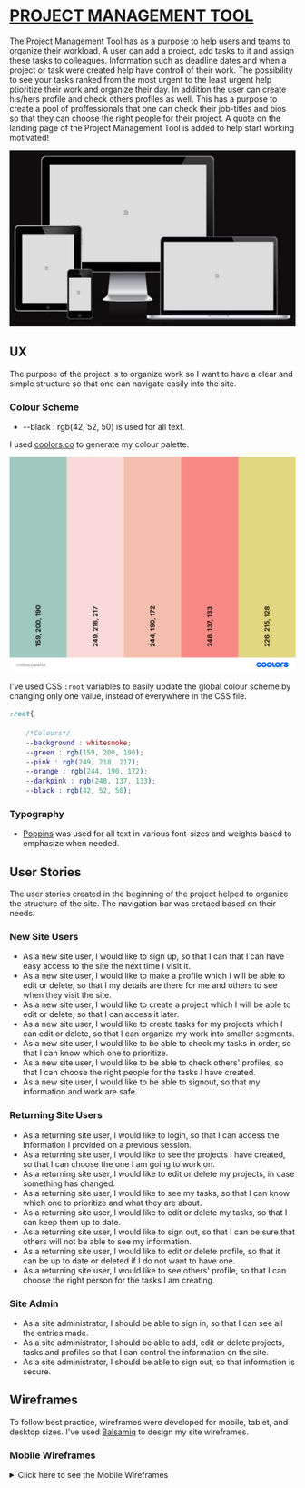 # [PROJECT MANAGEMENT TOOL](https://project-management-tool-70101b30ec1e.herokuapp.com/)

The Project Management Tool has as a purpose to help users and teams to organize their workload. 
A user can add a project, add tasks to it and assign these tasks to colleagues. Information such as deadline dates and when a project or task were created help have controll of their work. The possibility to see your tasks ranked from the most urgent to the least urgent help ptioritize their work and organize their day. In addition the user can create his/hers profile and check others profiles as well. This has a purpose to create a pool of proffessionals that one can check their job-titles and bios so that they can choose the right people for their project.
A quote on the landing page of the Project Management Tool is added to help start working motivated!

![screenshot](documentation/mockup.jpg)

## UX

The purpose of the project is to organize work so I want to have a clear and simple structure so that one can navigate easily into the site. 

### Colour Scheme

- --black : rgb(42, 52, 50) is used for all text.


I used [coolors.co](https://coolors.co/e84610-009fe3-4a4a4f-445261-d63649-e6ecf0-000000) to generate my colour palette.

![screenshot](documentation/coolors.png)

I've used CSS `:root` variables to easily update the global colour scheme by changing only one value, instead of everywhere in the CSS file.

```css
:root{

    /*Colours*/
    --background : whitesmoke;
    --green : rgb(159, 200, 190);
    --pink : rgb(249, 218, 217);
    --orange : rgb(244, 190, 172);
    --darkpink : rgb(248, 137, 133);
    --black : rgb(42, 52, 50);
```

### Typography

- [Poppins](https://fonts.google.com/specimen/Poppins) was used for all text in various font-sizes and weights based to emphasize when needed.


## User Stories

The user stories created in the beginning of the project helped to organize the structure of the site. The navigation bar was cretaed based on their needs. 

### New Site Users

- As a new site user, I would like to sign up, so that I can that I can have easy access to the site the next time I visit it.
- As a new site user, I would like to make a profile which I will be able to edit or delete, so that I my details are there for me and others to see when they visit the site.
- As a new site user, I would like to create a project which I will be able to edit or delete, so that I can access it later.
- As a new site user, I would like to create tasks for my projects which I can edit or delete, so that I can organize my work into smaller segments.
- As a new site user, I would like to be able to check my tasks in order, so that I can know which one to prioritize.
- As a new site user, I would like to be able to check others' profiles, so that I can choose the right people for the tasks I have created.
- As a new site user, I would like to be able to signout, so that my information and work are safe.

### Returning Site Users

- As a returning site user, I would like to login, so that I can access the information I provided on a previous session.
- As a returning site user, I would like to see the projects I have created, so that I can choose the one I am going to work on.
- As a returning site user, I would like to edit or delete my projects, in case something has changed.
- As a returning site user, I would like to see my tasks, so that I can know which one to prioritize and what they are about.
- As a returning site user, I would like to edit or delete my tasks, so that I can keep them up to date.
- As a returning site user, I would like to sign out, so that I can be sure that others will not be able to see my information.
- As a returning site user, I would like to edit or delete profile, so that it can be up to date or deleted if I do not want to have one.
- As a returning site user, I would like to see others' profile, so that I can choose the right person for the tasks I am creating.

### Site Admin

- As a site administrator, I should be able to sign in, so that I can see all the entries made.
- As a site administrator, I should be able to add, edit or delete projects, tasks and profiles so that I can control the information on the site.
- As a site administrator, I should be able to sign out, so that information is secure.


## Wireframes

To follow best practice, wireframes were developed for mobile, tablet, and desktop sizes.
I've used [Balsamiq](https://balsamiq.com/wireframes) to design my site wireframes.

### Mobile Wireframes

<details>
<summary> Click here to see the Mobile Wireframes </summary>
Project details
  - ![screenshot](documentation/wireframemobile.png)

<details>
<summary> Click here to see the Tablet Wireframes </summary>

### Desktop Wireframes

Project details
  - ![screenshot](documentation/wireframedesktop.png)
</details>


## Features


### Existing Features

- **Sign Up or login**

    - If the user does not already have an account he/she should sign up to enter the site so he/she is redirected to the sign up form. If the user already has an account he/she should login to enter the site so he/she is redirected to the login form. The user has the option to those things by 2 places on the home page, the top or the bottom inside the text.

![screenshot](documentation/feature01.png)
![screenshot](documentation/feature02.png)

- **Sign Out**

    - After signing in if the user wants to logout he can signout.

![screenshot](documentation/feature03.png)

- **Home Page if the user is logged out**

    - The home page if the user is logged out has a welcome message and information about the site and how it can benefit the user.

![screenshot](documentation/feature04.png)

- **Home Page if the user is logged in**

    - The home page if the user is logged in includes a welcome message and a motivational quote to inspire the user to start working. This quote is different everytime the page loads.

![screenshot](documentation/feature05.png)
![screenshot](documentation/feature051.png)

- **Navigation**

    - The home page when the user is logged in reveals the navigation. The navigation consists of the header that includes the home button and the choice to sign out. The content of the site lies on the left vertically and consists of the "My Projects", "My Tasks", "New Project", "Profile" and "Members" pages. When the user clicks on My Projects then all the projects created by him/her or that he/she has tasks assigned to him/her will appear along with all the tasks of that specific project. Under My Tasks all the tasks assigned to the user will appear. For mobiles the navigation consists of a drop-down menu with a list of all the actions the user can do.

![screenshot](documentation/feature06.png)

- **Search bar**

    - in the header of the page there is also a search bar that searches by the project's name. If the user enters a project name that is correct then he/she is redirected into the My projects page but will see just the project he/she searched for. This feature makes it easier for the user to isolate just the project he/she is interested in without having to scroll the side/nav/bar and find it.

![screenshot](documentation/feature065.png)

- **My projects**

    - This pages contains a collection of the projects that the user has created or has a task assigned to him/her so that the user can easily see all the projects that involve him/her. The projects' information provided here is just the name of the project and its deadline so that user can organize his/her work.

![screenshot](documentation/feature07.png)

- **My Tasks**

    - On this page the user can see all the tasks assigned to him/her. They appear in order from the most urgent to least urgent. The information provided on this page is the name of the project the tasks belongs to, the name of the task, the person that it is assigned to and the task's deadline. The tasks that have the "To do" status appear green, tasks that have the "In progress" status appear orange and tasks that are already done appear grey so that the user can ignore them.

![screenshot](documentation/feature08.png)

- **New Project**

    - If the user wants to create a new project he/she can do it directly from the navigation bar. The user is redirected to the Add-project form and there he/she can provide the information of the new project. The name of the project, its description and the deadline are the fields he/she has to fill.

![screenshot](documentation/feature09.png)

- **Profile**

    - By clicking on the 'Profile' on the home page the user is directed to the add-profile form if he/she has not already created a profile or the his/hers profile page if the user has already created a profile. The fields on the profile form are "First Name", "Last Name", "Job Title", "Image" and "Bio". If the user has already created a profile the page with all that information will appear. All the fields except the image are mandatory. If the user does not provide a picture the default picture will appear instead.

![screenshot](documentation/feature10.png)
![screenshot](documentation/feature101.png)

- **Members**

    - All profiles made on the site appear here. The information provided here are the picture, the first name and the job title.

![screenshot](documentation/feature11.png)

- **My Projects/project selected**

    - If the user clicks on a project from "My Projects" he/she is directed a page showing that project's details. There the user can see the project's title, when it was created and by whom, the projects' description, the deadline of the project and a list of the tasks created for this project together with a button that gives him/her the chance to add a task. If the user has created the project he/she gets the option to edit or delete the project. If the user has not created the project those 2 buttons do not appear so the user can just add tasks. In the same time the name of project appears under My Projects in the vertical navigation bar. This a link leading to the project's details page.
    - The user is redirected to this page when he/she successfully fills in the form to add a new project.

![screenshot](documentation/feature12.png)
![screenshot](documentation/feature121.png)


- **Task details page**

    - When the user clicks on a task either on the project's details page or on a task on the "My Tasks" page he/she is directed to the page showing all the details of the task. 
    - If the user has neither created the task or is not assigned the task (with other words he sees this task only because he is a member of that particular project) then : on the top there is the projects' title then to whom it was assigned to and from whom, then the task's description and the deadline. The name of the task appears under the name of the project in the vartical navigation bar but not under the My Tasks section.
    - If the user has created the task and is not assigned himself/herself the task then he/she gets the edit, delete buttons. Again the name of the task appears under the name of the project in the vartical navigation bar but not under the My Tasks section. 
    - If the user is assigned the task then he/she gets the update-status button. In this case the user cannot change the task otherwise. He/She can just change the status. This task appears now both under the project name and the My tasks section of the vertical navigation bar.
    - If the user is both the creator and the person the task was assigned to he/she gets all the options(edit the task, delete the task and update status.) and the task appears both under the project name and the My tasks section of the vertical navigation bar.
    - In all cases when a task appears in the vertical navigation it is a link leading to the task's detail page.

![screenshot](documentation/feature13.png)
![screenshot](documentation/feature131.png)
![screenshot](documentation/feature132.png)
![screenshot](documentation/feature133.png)

    -If the status of the task is set "To do" then the upper part of the background appears green.
    -If the status of the task is set "In progress" then the upper part of the background appears orange.
    -If the status of the task is set "Done" then the upper part of the background appears grey.

![screenshot](documentation/feature134.png)
![screenshot](documentation/feature135.png)
![screenshot](documentation/feature136.png)


- **Edit or Delete Task**

    - When the task is created by the user, the user can edit or delete. By clicking on edit the edit-form appears filled with the information of the task that can be edited. If the form is sublited successfully the user is redirected the task-details page. By clicking on the delete button the user is redirected to the confirm deletion page and if confirmed to the project-details page. If the user changes his/her mind about editing the task then he/she always has the side navigation bar that informs him/her about the hierarchy of the content of the page and can navigate from there to the page he/she wants.

![screenshot](documentation/feature14.png)
![screenshot](documentation/feature141.png)


- **Edit or Delete my Projects**

    - The user can edit or delete the projects that he/she has created. By clicking on edit the user is redirected to the edit-project form. If the form is successfully submitted the user is redirected to the project's-details page.By clicking the delete button to the confirm deletion page and if confirmed to the his/hers projects page.

![screenshot](documentation/feature15.png)
![screenshot](documentation/feature151.png)

- **Edit or Delete my Profile**

    - If the user's profile is already created then the user can edit or delete it. By clicking on the edit button he is reditected to the edit-profile form. If the form is successfully submitted then the user gets to see his/hers profile page. By clicking on delete the user is reditected to confirm deletion page and if confirmed to the members page.

![screenshot](documentation/feature16.png)
![screenshot](documentation/feature161.png)

- **Members/members selected**

    - If the user clicks on one of the profiles he sees that profile's details.

![screenshot](documentation/feature17.png)

- **Messages**

    - The user is being informed constantly about his/hers actions.
    - If the user has successfully signed up.
    - If the user has successfully signed out.
    - If the user has successfully logged in.
    - If the user has successfully added a task.
    - If the user has successfully edited a task.
    - If the user has successfully deleted a task.
    - If the user has successfully updated the status of a task.
    - If the user has successfully added a project.
    - If the user has successfully edited a project.
    - If the user has successfully deleted a project.
    - If the user has successfully added a profile.
    - If the user has successfully edited a profile.
    - If the user has successfully deleted a profile.
    - If the user tries to give a task a deadline that is after the project's deadline.

![screenshot](documentation/feature18.png)
![screenshot](documentation/feature181.png)
![screenshot](documentation/feature182.png)
![screenshot](documentation/feature183.png)
![screenshot](documentation/feature184.png)
![screenshot](documentation/feature185.png)
![screenshot](documentation/feature186.png)
![screenshot](documentation/feature187.png)
![screenshot](documentation/feature188.png)
![screenshot](documentation/feature189.png)
![screenshot](documentation/feature1810.png)
![screenshot](documentation/feature1811.png)
![screenshot](documentation/feature1812.png)
![screenshot](documentation/feature1813.png)
![screenshot](documentation/feature1814.png)

### Future Features

- Groups
    - In the future it would be helpful to create groups of profiles that work on a project so that when a task is created it could only be assigned to team members. This way I could narrow down the pool of profiles to make an even better choice about who is going to work on a specific task.
- Email notifications
    - It would be very helpful if someone got an email notification when a task is assigned to them so that they know directly their workload.
- Project templates
    - In the future when creating a project it ould be helpful to choose a template suited for the specific project. This would save time to the oganization of tasks created.
- Tasks that every profile has concluded
    - It would also be helpful to include in the profile-details a list of tasks that the particular person has done. This way someone can check the kind of experience everybody has and assign them tasks accordingly.

## Tools & Technologies Used

- [HTML](https://en.wikipedia.org/wiki/HTML) used for the main site content.
- [CSS](https://en.wikipedia.org/wiki/CSS) used for the main site design and layout.
- [CSS :root variables](https://www.w3schools.com/css/css3_variables.asp) used for reusable styles throughout the site.
- [CSS Flexbox](https://www.w3schools.com/css/css3_flexbox.asp) used for an enhanced responsive layout.
- [JavaScript](https://www.javascript.com) used for user interaction on the site.
- [Python](https://www.python.org) used as the back-end programming language.
- [Git](https://git-scm.com) used for version control. (`git add`, `git commit`, `git push`)
- [GitHub](https://github.com) used for secure online code storage.
- [GitHub Pages](https://pages.github.com) used for hosting the deployed front-end site.
- [Gitpod](https://gitpod.io) used as a cloud-based IDE for development.
- [Bootstrap](https://getbootstrap.com) used as the front-end CSS framework for modern responsiveness and pre-built components.
- [Django](https://www.djangoproject.com) used as the Python framework for the site.
- [PostgreSQL](https://www.postgresql.org) used as the relational database management.
- [ElephantSQL](https://www.elephantsql.com) used as the Postgres database.
- [Heroku](https://www.heroku.com) used for hosting the deployed back-end site.
- [Cloudinary](https://cloudinary.com) used for online static file storage.

## Database Design

Entity Relationship Diagrams (ERD) help to visualize database architecture before creating models.
Understanding the relationships between different tables can save time later in the project.


```python
class Profile(models.Model):
    first_name = models.CharField(max_length=200, unique=True, null=False, blank=False)
    last_name = models.CharField(max_length=200, unique=True, null=False, blank=False)
    featured_image = CloudinaryField('image', default='placeholder')
    user = models.OneToOneField(
        User, on_delete=models.CASCADE, related_name="name"
    )
    job_title = models.CharField(max_length=200, unique=True, null=False, blank=False)
    bio = models.TextField(null=False, blank=False)
    created_on = models.DateTimeField(auto_now_add=True)

    def __str__(self):
        return self.first_name

class Project(models.Model):
    title = models.CharField(max_length=200, unique=True, null=False, blank=False)
    user = models.ForeignKey(
        User, on_delete=models.CASCADE, related_name="project_creation"
    )
    description = models.TextField(null=False, blank=False)
    created_on = models.DateTimeField(auto_now_add=True)
    deadline = models.DateTimeField(null=False, blank=False)

    def __str__(self):
        return self.title

class Task(models.Model):
    project = models.ForeignKey(Project, on_delete=models.CASCADE)
    title = models.CharField(max_length=200, null=False, blank=False)
    user = models.ForeignKey(
        User, on_delete=models.CASCADE, related_name="task_creator"
    )
    assigned_to = models.ForeignKey(
        User, on_delete=models.CASCADE, related_name="task_owner"
    )
    description = models.TextField(null=False, blank=False)
    created_on = models.DateTimeField(auto_now_add=True)
    updated_on = models.DateTimeField(auto_now=True)
    status = models.CharField(
        max_length=20, choices=STATUS, default="To do", null=False, blank=False
    )
    deadline = models.DateTimeField(null=False, blank=False)

    def __str__(self):
        return self.title
```

![screenshot](documentation/erd.png)


- Table: **Profile**

    | **PK** | **id** (unique) | Type | Notes |
    | --- | --- | --- | --- |
    | **OneToOne** | profile | OneToOneField | One user can have one profile |
    | | first_name | CharField | |
    | | last_name | CharField | |
    | | featured_image | URLField | |
    | | job_title | CharField | |
    | | bio | Charfield | |
    | | created_on | DateTimeField | |

- Table: **Project**

    | **PK** | **id** (unique) | Type | Notes |
    | --- | --- | --- | --- |
    | **FK** | profile | Foreignkey | One user can create many projects |
    | | title | CharField | |
    | | description | CharField | |
    | | created_on | DateTimeField | |
    | | deadline | DateTimeField | |

- Table: **Tasks**

    | **PK** | **id** (unique) | Type | Notes |
    | --- | --- | --- | --- |
    | **FK** | profile | Foreignkey | One user can create many tasks |
    | **FK** | project | Foreignkey | One project can have many tasks |
    | | title | CharField | |
    | | description | CharField | |
    | | created_on | DateTimeField | |
    | | updated_on | DateTimeField | |
    | | status | CharField | |
    | | deadline | DateTimeField | |
    | | assigned_to | CharField | |

## Agile Development Process

### GitHub Projects

[GitHub Projects](https://github.com/EfthymiaKakoulidou/project-management-tool/projects) served as an Agile tool for this project.
It isn't a specialized tool, but with the right tags and project creation/issue assignments, it can be made to work.

Through it, user stories, issues, and milestone tasks were planned, then tracked on a weekly basis using the basic Kanban board.

![screenshot](documentation/gh-projects.png)

### GitHub Issues

[GitHub Issues](https://github.com/EfthymiaKakoulidou/project-management-tool/issues) served as an another Agile tool.
There, I used my own **User Story Template** to manage user stories.

It also helped with milestone iterations on a weekly basis.

🛑🛑🛑🛑🛑 START OF NOTES (to be deleted) 🛑🛑🛑🛑🛑

Consider adding a screenshot of your Open and Closed Issues.

🛑🛑🛑🛑🛑 END OF NOTES (to be deleted) 🛑🛑🛑🛑🛑

- [Open Issues](https://github.com/EfthymiaKakoulidou/project-management-tool/issues)

    ![screenshot](documentation/gh-issues-open.png)

- [Closed Issues](https://github.com/EfthymiaKakoulidou/project-management-tool/issues?q=is%3Aissue+is%3Aclosed)

    ![screenshot](documentation/gh-issues-closed.png)

### MoSCoW Prioritization

I've decomposed my Epics into stories prior to prioritizing and implementing them.
Using this approach, I was able to apply the MoSCow prioritization and labels to my user stories within the Issues tab.

- **Must Have**: guaranteed to be delivered (*max 60% of stories*)
- **Should Have**: adds significant value, but not vital (*the rest ~20% of stories*)
- **Could Have**: has small impact if left out (*20% of stories*)
- **Won't Have**: not a priority for this iteration

## Testing

For all testing, please refer to the [TESTING.md](TESTING.md) file.

## Deployment

The live deployed application can be found deployed on [Heroku](https://project-management-tool-70101b30ec1e.herokuapp.com).

### ElephantSQL Database

This project uses [ElephantSQL](https://www.elephantsql.com) for the PostgreSQL Database.

To obtain your own Postgres Database, sign-up with your GitHub account, then follow these steps:

- Click **Create New Instance** to start a new database.
- Provide a name (this is commonly the name of the project: project-management-tool).
- Select the **Tiny Turtle (Free)** plan.
- You can leave the **Tags** blank.
- Select the **Region** and **Data Center** closest to you.
- Once created, click on the new database name, where you can view the database URL and Password.

### Cloudinary API

This project uses the [Cloudinary API](https://cloudinary.com) to store media assets online, due to the fact that Heroku doesn't persist this type of data.

To obtain your own Cloudinary API key, create an account and log in.

- For *Primary interest*, you can choose *Programmable Media for image and video API*.
- Optional: *edit your assigned cloud name to something more memorable*.
- On your Cloudinary Dashboard, you can copy your **API Environment Variable**.
- Be sure to remove the `CLOUDINARY_URL=` as part of the API **value**; this is the **key**.

### Heroku Deployment

This project uses [Heroku](https://www.heroku.com), a platform as a service (PaaS) that enables developers to build, run, and operate applications entirely in the cloud.

Deployment steps are as follows, after account setup:

- Select **New** in the top-right corner of your Heroku Dashboard, and select **Create new app** from the dropdown menu.
- Your app name must be unique, and then choose a region closest to you (EU or USA), and finally, select **Create App**.
- From the new app **Settings**, click **Reveal Config Vars**, and set your environment variables.

| Key | Value |
| --- | --- |
| `CLOUDINARY_URL` | user's own value |
| `DATABASE_URL` | user's own value |
| `DISABLE_COLLECTSTATIC` | 1 (*this is temporary, and can be removed for the final deployment*) |
| `SECRET_KEY` | user's own value |

Heroku needs two additional files in order to deploy properly.

- requirements.txt
- Procfile

You can install this project's **requirements** (where applicable) using:

- `pip3 install -r requirements.txt`

If you have your own packages that have been installed, then the requirements file needs updated using:

- `pip3 freeze --local > requirements.txt`

The **Procfile** can be created with the following command:

- `echo web: gunicorn app_name.wsgi > Procfile`
- *replace **app_name** with the name of your primary Django app name; the folder where settings.py is located*

For Heroku deployment, follow these steps to connect your own GitHub repository to the newly created app:

Either:

- Select **Automatic Deployment** from the Heroku app.

Or:

- In the Terminal/CLI, connect to Heroku using this command: `heroku login -i`
- Set the remote for Heroku: `heroku git:remote -a app_name` (replace *app_name* with your app name)
- After performing the standard Git `add`, `commit`, and `push` to GitHub, you can now type:
	- `git push heroku main`

The project should now be connected and deployed to Heroku!

### Local Deployment

This project can be cloned or forked in order to make a local copy on your own system.

For either method, you will need to install any applicable packages found within the *requirements.txt* file.

- `pip3 install -r requirements.txt`.

You will need to create a new file called `env.py` at the root-level,
and include the same environment variables listed above from the Heroku deployment steps.

Sample `env.py` file:

```python
import os

os.environ.setdefault("CLOUDINARY_URL", "user's own value")
os.environ.setdefault("DATABASE_URL", "user's own value")
os.environ.setdefault("SECRET_KEY", "user's own value")

# local environment only (do not include these in production/deployment!)
os.environ.setdefault("DEBUG", "True")
```

Once the project is cloned or forked, in order to run it locally, you'll need to follow these steps:

- Start the Django app: `python3 manage.py runserver`
- Stop the app once it's loaded: `CTRL+C` or `⌘+C` (Mac)
- Make any necessary migrations: `python3 manage.py makemigrations`
- Migrate the data to the database: `python3 manage.py migrate`
- Create a superuser: `python3 manage.py createsuperuser`
- Load fixtures (if applicable): `python3 manage.py loaddata file-name.json` (repeat for each file)
- Everything should be ready now, so run the Django app again: `python3 manage.py runserver`

#### Cloning

You can clone the repository by following these steps:

1. Go to the [GitHub repository](https://github.com/EfthymiaKakoulidou/project-management-tool) 
2. Locate the Code button above the list of files and click it 
3. Select if you prefer to clone using HTTPS, SSH, or GitHub CLI and click the copy button to copy the URL to your clipboard
4. Open Git Bash or Terminal
5. Change the current working directory to the one where you want the cloned directory
6. In your IDE Terminal, type the following command to clone my repository:
	- `git clone https://github.com/EfthymiaKakoulidou/project-management-tool.git`
7. Press Enter to create your local clone.

Alternatively, if using Gitpod, you can click below to create your own workspace using this repository.

[![Open in Gitpod](https://gitpod.io/button/open-in-gitpod.svg)](https://gitpod.io/#https://github.com/EfthymiaKakoulidou/project-management-tool)

Please note that in order to directly open the project in Gitpod, you need to have the browser extension installed.
A tutorial on how to do that can be found [here](https://www.gitpod.io/docs/configure/user-settings/browser-extension).

#### Forking

By forking the GitHub Repository, we make a copy of the original repository on our GitHub account to view and/or make changes without affecting the original owner's repository.
You can fork this repository by using the following steps:

1. Log in to GitHub and locate the [GitHub Repository](https://github.com/EfthymiaKakoulidou/project-management-tool)
2. At the top of the Repository (not top of page) just above the "Settings" Button on the menu, locate the "Fork" Button.
3. Once clicked, you should now have a copy of the original repository in your own GitHub account!

### Local VS Deployment

There are no differences between the local site and the deployed.


## Credits

Though I did not get any code from this tutorial it helped me structure me project:
https://www.youtube.com/playlist?list=PLXuTq6OsqZjbCSfiLNb2f1FOs8viArjWy

### Content

| Source | Location | Notes |
| --- | --- | --- |
| [Markdown Builder](https://tim.2bn.dev/markdown-builder) | README and TESTING | tool to help generate the Markdown files |

| [W3Schools](https://www.w3schools.com) | entire site | syntax |

| [Cgpt](https://chat.openai.com/) | entire site | for everything |


### Media

| Source | Location | Type | Notes |
| --- | --- | --- | --- |
| [Pngtree](https://pngtree.com/freepng/creative-company-logo_1197025.html) | logo | image | logo on the header |
| [icons](https://icons8.com/icons/set/project) | favicon | image | favicon on all pages |

### Acknowledgements

- I would like to thank my Code Institute mentor, [Tim Nelson](https://github.com/TravelTimN) for their support throughout the development of this project.
- I would like to thank the [Code Institute](https://codeinstitute.net) tutor team for their assistance with troubleshooting and debugging some project issues.
- I would like to thank the [Code Institute Slack community](https://code-institute-room.slack.com) for the moral support; it kept me going during periods of self doubt and imposter syndrome.
- I would like to thank my partner helping me to make this transition into software development.

